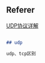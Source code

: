 ## Referer

[UDP协议详解](https://zhuanlan.zhihu.com/p/357080855)

```markdown

## udp

udp、tcp区别

```



